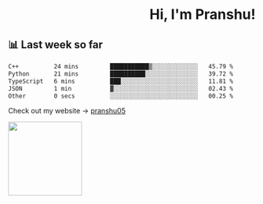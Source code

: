 <div align="right" >
   
   <H1>Hi, I'm Pranshu!</H1>

</div>

## 📊 Last week so far
<!--START_SECTION:waka-->

```txt
C++          24 mins         ███████████▒░░░░░░░░░░░░░   45.79 %
Python       21 mins         ██████████░░░░░░░░░░░░░░░   39.72 %
TypeScript   6 mins          ███░░░░░░░░░░░░░░░░░░░░░░   11.81 %
JSON         1 min           ▓░░░░░░░░░░░░░░░░░░░░░░░░   02.43 %
Other        0 secs          ░░░░░░░░░░░░░░░░░░░░░░░░░   00.25 %
```

<!--END_SECTION:waka-->

Check out my website -> [pranshu05](https://pranshu05.vercel.app)

<img align="left" width="150" src="https://user-images.githubusercontent.com/70943732/209951571-93b7afe5-f523-4683-b725-5d94b287e94e.png">

